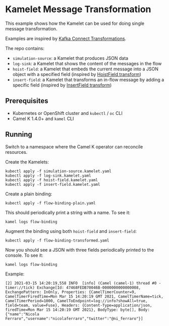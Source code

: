 # Kamelet Message Transformation

This example shows how the Kamelet can be used for doing single message transformation.

Examples are inspired by [Kafka Connect Transformations](https://docs.confluent.io/platform/current/connect/transforms/overview.html).

The repo contains:
- `simulation-source`: a Kamelet that produces JSON data
- `log-sink`: a Kamelet that shows the content of the messages in the flow
- `hoist-field`: a Kamelet that embeds the current message into a JSON object with a specified field (inspired by [HoistField transform](https://docs.confluent.io/platform/current/connect/transforms/hoistfield.html))
- `insert-field`: a Kamelet that transforms an in-flow message by adding a specific field (inspired by [InsertField transform](https://docs.confluent.io/platform/current/connect/transforms/insertfield.html))

## Prerequisites

- Kubernetes or OpenShift cluster and `kubectl` / `oc` CLI
- Camel K 1.4.0+ and `kamel` CLI

## Running

Switch to a namespace where the Camel K operator can reconcile resources.

Create the Kamelets:

```
kubectl apply -f simulation-source.kamelet.yaml
kubectl apply -f log-sink.kamelet.yaml
kubectl apply -f hoist-field.kamelet.yaml
kubectl apply -f insert-field.kamelet.yaml
```

Create a plain binding:

```
kubectl apply -f flow-binding-plain.yaml
```

This should periodically print a string with a name. To see it:

```
kamel logs flow-binding
```

Augment the binding using both `hoist-field` and `insert-field`:

```
kubectl apply -f flow-binding-transformed.yaml
```

Now you should see a JSON with three fields periodically printed to the console. To see it:

```
kamel logs flow-binding
```

Example:

```
[2] 2021-03-15 14:20:19,558 INFO  [info] (Camel (camel-1) thread #0 - timer://tick) Exchange[Id: 47468FEDB70046B-0000000000000008, ExchangePattern: InOnly, Properties: {CamelTimerCounter=9, CamelTimerFiredTime=Mon Mar 15 14:20:19 GMT 2021, CamelTimerName=tick, CamelTimerPeriod=1000, CamelToEndpoint=log://info?showAll=true, field=team, value=Fuse}, Headers: {Content-Type=application/json, firedTime=Mon Mar 15 14:20:19 GMT 2021}, BodyType: byte[], Body: {"name":"Nicola Ferraro","username":"nicolaferraro","twitter":"@ni_ferraro"}]
```
